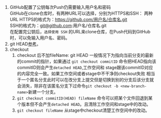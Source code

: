 1. GitHub配置了公钥每次Push仍需要输入用户名和密码  
GitHub在clone仓库时，有两种URL可以选择，分别为HTTPS和SSH：
两种URL
HTTPS的格式为：https://github.com/用户名/仓库名.git  
SSH的格式为：git@github.com:用户名/仓库名.git  
在配置完公钥后，`选择使用 SSH` 的URL来clone仓库，在Push代码到GitHub时，可以免输入用户名、密码。   
1. git HEAD[参考](https://stackoverflow.com/questions/2304087/what-is-head-in-git)。   
1. checkout
    1. checkout 后不加fileName:  git HEAD 一般情况下为指向当前分支的最新的commit的指针，如果通过 `git checkout commitID` 命令把HEAD指向该 commitID则会产生`detached HEAD`,工作空间和 stage跟该commitID对应的内容完全一致。如果工作空间或者stage中不干净则checkout失败 相当于一个匿名分支此时可以在改分支上提交但是切换到别的分支后该分支就会消失，除非在该匿名分支下过命令`git checkout -b <new-branch-name>`新建一个分支。   
    1. `git checkout commitID(HEAD) fileName` 命令可以把某个文件回退到某个版本但不会产生`detached HEAD`。且清除工作空间和stage中的改动。  
    1. `git checkout fileName` 从stage中checkout清楚工作空间中的改动。  
